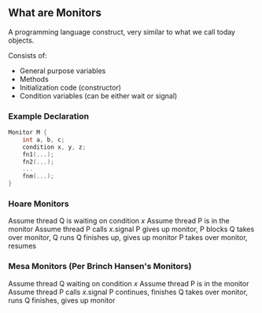 ## What are Monitors

A programming language construct, very similar to what we call today objects.

Consists of:
- General purpose variables
- Methods
- Initialization code (constructor)
- Condition variables (can be either wait or signal)

### Example Declaration

```c
Monitor M {
	int a, b, c;
	condition x, y, z;
	fn1(...);
	fn2(...);
	...
	fnm(...);
}
```

### Hoare Monitors

Assume thread Q is waiting on condition $x$
Assume thread P is in the monitor
Assume thread P calls $x$.signal
P gives up monitor, P blocks
Q takes over monitor, Q runs
Q finishes up, gives up monitor
P takes over monitor, resumes

### Mesa Monitors (Per Brinch Hansen's Monitors)

Assume thread Q waiting on condition $x$
Assume thread P is in the monitor
Assume thread P calls $x$.signal
P continues, finishes
Q takes over monitor, runs
Q finishes, gives up monitor

